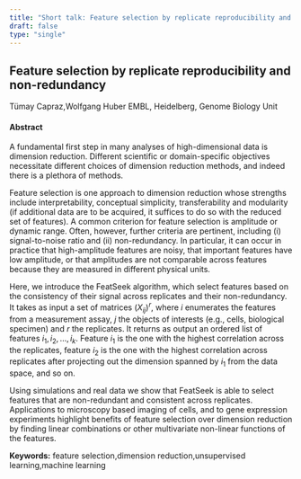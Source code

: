 ```yaml
---
title: "Short talk: Feature selection by replicate reproducibility and non-redundancy"
draft: false
type: "single"
---
```


## Feature selection by replicate reproducibility and non-redundancy
Tümay Capraz,Wolfgang Huber
EMBL, Heidelberg, Genome Biology Unit
#### Abstract

A fundamental first step in many analyses of high-dimensional data is dimension reduction. Different scientific or domain-specific objectives necessitate different choices of dimension reduction methods, and indeed there is a plethora of methods. 

Feature selection is one approach to dimension reduction whose strengths include interpretability, conceptual simplicity, transferability and modularity (if additional data are to be acquired, it suffices to do so with the reduced set of features). A common criterion for feature selection is amplitude or dynamic range. Often, however, further criteria are pertinent, including (i) signal-to-noise ratio and (ii) non-redundancy. In particular, it can occur in practice that high-amplitude features are noisy, that important features have low amplitude, or that amplitudes are not comparable across features because they are measured in different physical units.

Here, we introduce the FeatSeek algorithm, which select features based on the consistency of their signal across replicates and their non-redundancy. It takes as input a set of matrices $\left(X_{ij}\right)^r$, where $i$ enumerates the features from a measurement assay, $j$ the objects of interests (e.g., cells, biological specimen) and $r$ the replicates. It returns as output an ordered list of features $i_1, i_2, \ldots, i_k$. Feature $i_1$ is the one with the highest correlation across the replicates, feature $i_2$ is the one with the highest correlation across replicates after projecting out the dimension spanned by $i_1$ from the data space, and so on. 

Using simulations and real data we show that FeatSeek is able to select features that are non-redundant and consistent across replicates. Applications to microscopy based imaging of cells, and to gene expression experiments highlight benefits of feature selection over dimension reduction by finding linear combinations or other multivariate non-linear functions of the features.

**Keywords:** feature selection,dimension reduction,unsupervised learning,machine learning
